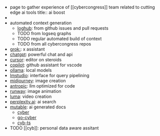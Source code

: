 - page to gather experience of [[cybercongress]] team related to cutting edge ai tools
  title:: ai boost
-
- automated context generation
	- [loghub](https://github.com/mastercyb/loghub): from github issues and pull requests
	- TODO from logseq graphs
	- TODO regular automated build of context
	- TODO from all cybercongress repos
- [grok:](https://x.com/grok?lang=en): x assistant
- [chatgpt](https://chatgpt.com/): powerful chat and api
- [cursor](https://www.cursor.com/features): editor on steroids
- [copilot](https://github.com/features/copilot): github assistant for vscode
- [ollama](https://ollama.com/): local models
- [lmstudio](https://www.google.com/search?q=llm+studio): interface for query pipelining
- [midjourney](https://www.midjourney.com/home): image creation
- [antropic](https://www.anthropic.com/): llm optimized for code
- [runway](https://runwayml.com/product): image animation
- [luma](https://lumalabs.ai/dream-machine): video creation
- [perplexity.ai](http://perplexity.ai/discover): ai search
- [mutable](https://mutable.ai/): ai generated docs
	- [cyber](https://wiki.mutable.ai/cybercongress/cyber)
	- [go-cyber](https://wiki.mutable.ai/cybercongress/go-cyber)
	- [cyb-ts](https://wiki.mutable.ai/cybercongress/cyb-ts)
- TODO [[cyb]]: personal data aware assitant